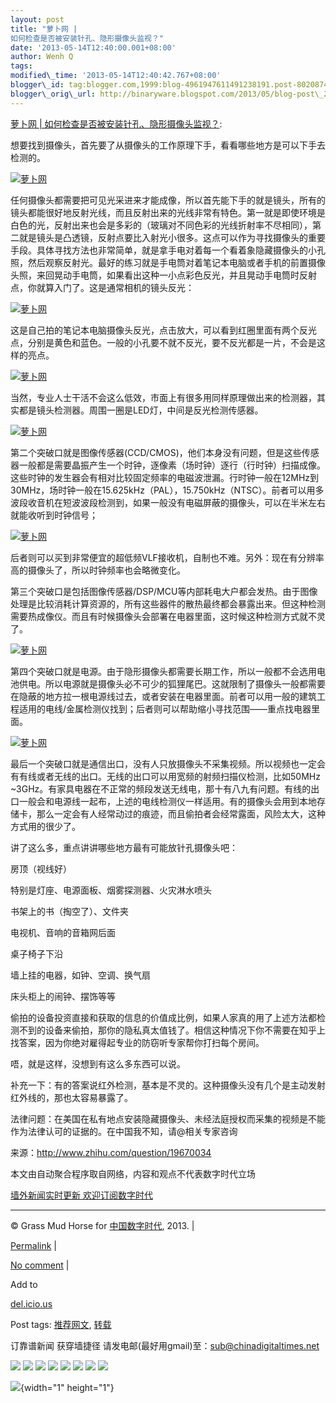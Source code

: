 ```yaml
--- 
layout: post 
title: "萝卜网 |
如何检查是否被安装针孔、隐形摄像头监视？" 
date: '2013-05-14T12:40:00.001+08:00' 
author: Wenh Q
tags:
modified\_time: '2013-05-14T12:40:42.767+08:00' 
blogger\_id: tag:blogger.com,1999:blog-4961947611491238191.post-8020874374240395766
blogger\_orig\_url: http://binaryware.blogspot.com/2013/05/blog-post\_2589.html
--- 
```

[萝卜网
|
如何检查是否被安装针孔、隐形摄像头监视？](http://feedproxy.google.com/~r/chinagfwblog/~3/NRvIsNSqQyA/):



想要找到摄像头，首先要了从摄像头的工作原理下手，看看哪些地方是可以下手去检测的。

[![萝卜网](http://hu.luo.bo/files/2013/05/13/21bcad7bbbdb515eb376366942cce0fa.jpg "萝卜网")](http://hu.luo.bo/files/2013/05/13/21bcad7bbbdb515eb376366942cce0fa.jpg "萝卜网")

任何摄像头都需要把可见光采进来才能成像，所以首先能下手的就是镜头，所有的镜头都能很好地反射光线，而且反射出来的光线非常有特色。第一就是即使环境是白色的光，反射出来也会是多彩的（玻璃对不同色彩的光线折射率不尽相同），第二就是镜头是凸透镜，反射点要比入射光小很多。这点可以作为寻找摄像头的重要手段。具体寻找方法也非常简单，就是拿手电对着每一个看着象隐藏摄像头的小孔照，然后观察反射光。最好的练习就是手电筒对着笔记本电脑或者手机的前置摄像头照，来回晃动手电筒，如果看出这种一小点彩色反光，并且晃动手电筒时反射点，你就算入门了。这是通常相机的镜头反光：



[![萝卜网](http://hu.luo.bo/files/2013/05/13/700e7adc12944b1bc39bffe4ec457665.jpg "萝卜网")](http://hu.luo.bo/files/2013/05/13/700e7adc12944b1bc39bffe4ec457665.jpg "萝卜网")

这是自己拍的笔记本电脑摄像头反光，点击放大，可以看到红圈里面有两个反光点，分别是黄色和蓝色。一般的小孔要不就不反光，要不反光都是一片，不会是这样的亮点。

[![萝卜网](http://hu.luo.bo/files/2013/05/13/c621a58e1f8a46a732ef3c20af765d04.jpg "萝卜网")](http://hu.luo.bo/files/2013/05/13/c621a58e1f8a46a732ef3c20af765d04.jpg "萝卜网")

当然，专业人士干活不会这么低效，市面上有很多用同样原理做出来的检测器，其实都是镜头检测器。周围一圈是LED灯，中间是反光检测传感器。

[![萝卜网](http://hu.luo.bo/files/2013/05/13/0fde123ed140bc0f1ad3db1495f626a3.jpg "萝卜网")](http://hu.luo.bo/files/2013/05/13/0fde123ed140bc0f1ad3db1495f626a3.jpg "萝卜网")

第二个突破口就是图像传感器(CCD/CMOS)，他们本身没有问题，但是这些传感器一般都是需要晶振产生一个时钟，逐像素（场时钟）逐行（行时钟）扫描成像。这些时钟的发生器会有相对比较固定频率的电磁波泄漏。行时钟一般在12MHz到30MHz，场时钟一般在15.625kHz（PAL），15.750kHz（NTSC）。前者可以用多波段收音机在短波波段检测到，如果一般没有电磁屏蔽的摄像头，可以在半米左右就能收听到时钟信号；

[![萝卜网](http://hu.luo.bo/files/2013/05/13/d5344185f375098a17e6f35eae10a32e.jpg "萝卜网")](http://hu.luo.bo/files/2013/05/13/d5344185f375098a17e6f35eae10a32e.jpg "萝卜网")

后者则可以买到非常便宜的超低频VLF接收机，自制也不难。另外：现在有分辨率高的摄像头了，所以时钟频率也会略微变化。

第三个突破口是包括图像传感器/DSP/MCU等内部耗电大户都会发热。由于图像处理是比较消耗计算资源的，所有这些器件的散热最终都会暴露出来。但这种检测需要热成像仪。而且有时候摄像头会部署在电器里面，这时候这种检测方式就不灵了。

[![萝卜网](http://hu.luo.bo/files/2013/05/13/a9c0e8a9c2f4e9013b2ea45d1e692166.jpg "萝卜网")](http://hu.luo.bo/files/2013/05/13/a9c0e8a9c2f4e9013b2ea45d1e692166.jpg "萝卜网")

第四个突破口就是电源。由于隐形摄像头都需要长期工作，所以一般都不会选用电池供电。所以电源就是摄像头必不可少的狐狸尾巴。这就限制了摄像头一般都需要在隐蔽的地方拉一根电源线过去，或者安装在电器里面。前者可以用一般的建筑工程适用的电线/金属检测仪找到；后者则可以帮助缩小寻找范围——重点找电器里面。

[![萝卜网](http://hu.luo.bo/files/2013/05/13/9e796544bced389618b4df14d62ad9ad.jpg "萝卜网")](http://hu.luo.bo/files/2013/05/13/9e796544bced389618b4df14d62ad9ad.jpg "萝卜网")

最后一个突破口就是通信出口，没有人只放摄像头不采集视频。所以视频也一定会有有线或者无线的出口。无线的出口可以用宽频的射频扫描仪检测，比如50MHz
~3GHz。有家具电器在不正常的频段发送无线电，那十有八九有问题。有线的出口一般会和电源线一起布，上述的电线检测仪一样适用。有的摄像头会用到本地存储卡，那么一定会有人经常动过的痕迹，而且偷拍者会经常露面，风险太大，这种方式用的很少了。

讲了这么多，重点讲讲哪些地方最有可能放针孔摄像头吧：

房顶（视线好）

特别是灯座、电源面板、烟雾探测器、火灾淋水喷头

书架上的书（掏空了）、文件夹

电视机、音响的音箱网后面

桌子椅子下沿

墙上挂的电器，如钟、空调、换气扇

床头柜上的闹钟、摆饰等等

偷拍的设备投资直接和获取的信息的价值成比例，如果人家真的用了上述方法都检测不到的设备来偷拍，那你的隐私真太值钱了。相信这种情况下你不需要在知乎上找答案，因为你绝对雇得起专业的防窃听专家帮你打扫每个房间。

唔，就是这样，没想到有这么多东西可以说。

补充一下：有的答案说红外检测，基本是不灵的。这种摄像头没有几个是主动发射红外线的，那也太容易暴露了。

法律问题：在美国在私有地点安装隐藏摄像头、未经法庭授权而采集的视频是不能作为法律认可的证据的。在中国我不知，请@相关专家咨询

来源：http://www.zhihu.com/question/19670034



本文由自动聚合程序取自网络，内容和观点不代表数字时代立场



[墙外新闻实时更新 欢迎订阅数字时代](http://eepurl.com/msuvD)


















------------------------------------------------------------------------

© Grass Mud Horse for
[中国数字时代](https://kexueshangwang.info/chinese), 2013. |

[Permalink](https://kexueshangwang.info/chinese/2013/05/%e8%90%9d%e5%8d%9c%e7%bd%91-%e5%a6%82%e4%bd%95%e6%a3%80%e6%9f%a5%e6%98%af%e5%90%a6%e8%a2%ab%e5%ae%89%e8%a3%85%e9%92%88%e5%ad%94%e3%80%81%e9%9a%90%e5%bd%a2%e6%91%84%e5%83%8f%e5%a4%b4%e7%9b%91/)
|

[No
comment](https://kexueshangwang.info/chinese/2013/05/%e8%90%9d%e5%8d%9c%e7%bd%91-%e5%a6%82%e4%bd%95%e6%a3%80%e6%9f%a5%e6%98%af%e5%90%a6%e8%a2%ab%e5%ae%89%e8%a3%85%e9%92%88%e5%ad%94%e3%80%81%e9%9a%90%e5%bd%a2%e6%91%84%e5%83%8f%e5%a4%b4%e7%9b%91/#comments)
|

Add to

[del.icio.us](http://del.icio.us/post?url=https://kexueshangwang.info/chinese/2013/05/%e8%90%9d%e5%8d%9c%e7%bd%91-%e5%a6%82%e4%bd%95%e6%a3%80%e6%9f%a5%e6%98%af%e5%90%a6%e8%a2%ab%e5%ae%89%e8%a3%85%e9%92%88%e5%ad%94%e3%80%81%e9%9a%90%e5%bd%a2%e6%91%84%e5%83%8f%e5%a4%b4%e7%9b%91/&title=%E8%90%9D%E5%8D%9C%E7%BD%91%20%7C%20%E5%A6%82%E4%BD%95%E6%A3%80%E6%9F%A5%E6%98%AF%E5%90%A6%E8%A2%AB%E5%AE%89%E8%A3%85%E9%92%88%E5%AD%94%E3%80%81%E9%9A%90%E5%BD%A2%E6%91%84%E5%83%8F%E5%A4%B4%E7%9B%91%E8%A7%86%EF%BC%9F)





Post tags:
[推荐网文](https://kexueshangwang.info/chinese/tag/%e6%8e%a8%e8%8d%90%e7%bd%91%e6%96%87/?category=10466),
[转载](https://kexueshangwang.info/chinese/tag/%e8%bd%ac%e8%bd%bd/?category=10466)



订靠谱新闻 获穿墙捷径
请发电邮(最好用gmail)至：sub@chinadigitaltimes.net







<div>

[![](http://feeds.feedburner.com/~ff/chinagfwblog?d=yIl2AUoC8zA)](http://feeds.feedburner.com/~ff/chinagfwblog?a=NRvIsNSqQyA:OYfwAuuMh2M:yIl2AUoC8zA)
[![](http://feeds.feedburner.com/~ff/chinagfwblog?i=NRvIsNSqQyA:OYfwAuuMh2M:-BTjWOF_DHI)](http://feeds.feedburner.com/~ff/chinagfwblog?a=NRvIsNSqQyA:OYfwAuuMh2M:-BTjWOF_DHI)
[![](http://feeds.feedburner.com/~ff/chinagfwblog?i=NRvIsNSqQyA:OYfwAuuMh2M:F7zBnMyn0Lo)](http://feeds.feedburner.com/~ff/chinagfwblog?a=NRvIsNSqQyA:OYfwAuuMh2M:F7zBnMyn0Lo)
[![](http://feeds.feedburner.com/~ff/chinagfwblog?i=NRvIsNSqQyA:OYfwAuuMh2M:V_sGLiPBpWU)](http://feeds.feedburner.com/~ff/chinagfwblog?a=NRvIsNSqQyA:OYfwAuuMh2M:V_sGLiPBpWU)
[![](http://feeds.feedburner.com/~ff/chinagfwblog?d=qj6IDK7rITs)](http://feeds.feedburner.com/~ff/chinagfwblog?a=NRvIsNSqQyA:OYfwAuuMh2M:qj6IDK7rITs)
[![](http://feeds.feedburner.com/~ff/chinagfwblog?d=l6gmwiTKsz0)](http://feeds.feedburner.com/~ff/chinagfwblog?a=NRvIsNSqQyA:OYfwAuuMh2M:l6gmwiTKsz0)
[![](http://feeds.feedburner.com/~ff/chinagfwblog?i=NRvIsNSqQyA:OYfwAuuMh2M:gIN9vFwOqvQ)](http://feeds.feedburner.com/~ff/chinagfwblog?a=NRvIsNSqQyA:OYfwAuuMh2M:gIN9vFwOqvQ)
[![](http://feeds.feedburner.com/~ff/chinagfwblog?d=TzevzKxY174)](http://feeds.feedburner.com/~ff/chinagfwblog?a=NRvIsNSqQyA:OYfwAuuMh2M:TzevzKxY174)

</div>

![](http://feeds.feedburner.com/~r/chinagfwblog/~4/NRvIsNSqQyA){width="1"
height="1"}
